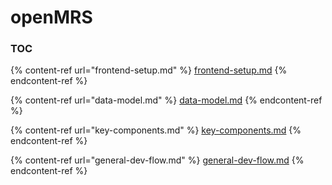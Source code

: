 # openMRS

### TOC

{% content-ref url="frontend-setup.md" %}
[frontend-setup.md](frontend-setup.md)
{% endcontent-ref %}

{% content-ref url="data-model.md" %}
[data-model.md](data-model.md)
{% endcontent-ref %}

{% content-ref url="key-components.md" %}
[key-components.md](key-components.md)
{% endcontent-ref %}

{% content-ref url="general-dev-flow.md" %}
[general-dev-flow.md](general-dev-flow.md)
{% endcontent-ref %}

